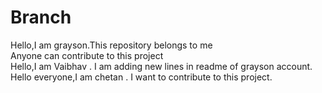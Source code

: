 # Branch

Hello,I am grayson.This repository belongs to me <br />
Anyone can contribute to this project<br />
Hello,I am Vaibhav . I am adding new lines in readme of grayson account.<br />
Hello everyone,I am chetan . I want to contribute to this project.
